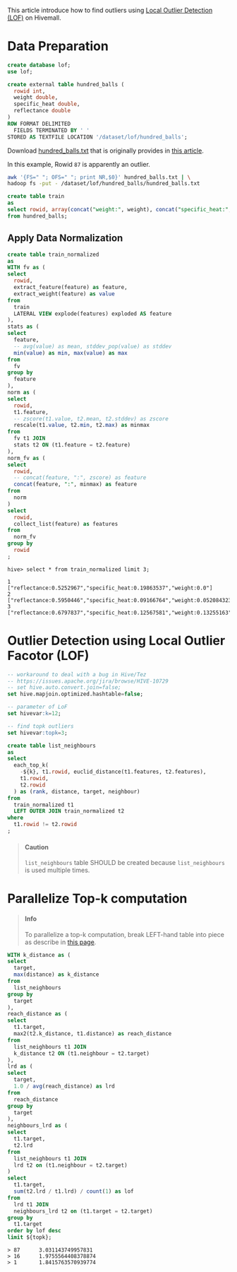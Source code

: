 <!--
  Licensed to the Apache Software Foundation (ASF) under one
  or more contributor license agreements.  See the NOTICE file
  distributed with this work for additional information
  regarding copyright ownership.  The ASF licenses this file
  to you under the Apache License, Version 2.0 (the
  "License"); you may not use this file except in compliance
  with the License.  You may obtain a copy of the License at

    http://www.apache.org/licenses/LICENSE-2.0

  Unless required by applicable law or agreed to in writing,
  software distributed under the License is distributed on an
  "AS IS" BASIS, WITHOUT WARRANTIES OR CONDITIONS OF ANY
  KIND, either express or implied.  See the License for the
  specific language governing permissions and limitations
  under the License.
-->
        
This article introduce how to find outliers using [Local Outlier Detection (LOF)](http://en.wikipedia.org/wiki/Local_outlier_factor) on Hivemall.

<!-- toc -->

# Data Preparation

```sql
create database lof;
use lof;

create external table hundred_balls (
  rowid int, 
  weight double,
  specific_heat double,
  reflectance double
)
ROW FORMAT DELIMITED
  FIELDS TERMINATED BY ' '
STORED AS TEXTFILE LOCATION '/dataset/lof/hundred_balls';
```

Download [hundred_balls.txt](https://gist.githubusercontent.com/myui/f8b44ab925bc198e6d11b18fdd21269d/raw/bed05f811e4c351ed959e0159405690f2f11e577/hundred_balls.txt) that is originally provides in [this article](http://next.rikunabi.com/tech/docs/ct_s03600.jsp?p=002259).

In this example, Rowid `87` is apparently an outlier.

```sh
awk '{FS=" "; OFS=" "; print NR,$0}' hundred_balls.txt | \
hadoop fs -put - /dataset/lof/hundred_balls/hundred_balls.txt
```

```sql
create table train
as
select rowid, array(concat("weight:", weight), concat("specific_heat:", specific_heat), concat("reflectance:", reflectance)) as features
from hundred_balls;
```

## Apply Data Normalization

```sql
create table train_normalized
as
WITH fv as (
select 
  rowid, 
  extract_feature(feature) as feature,
  extract_weight(feature) as value
from 
  train 
  LATERAL VIEW explode(features) exploded AS feature
), 
stats as (
select
  feature,
  -- avg(value) as mean, stddev_pop(value) as stddev
  min(value) as min, max(value) as max
from
  fv
group by
  feature
), 
norm as (
select 
  rowid, 
  t1.feature, 
  -- zscore(t1.value, t2.mean, t2.stddev) as zscore
  rescale(t1.value, t2.min, t2.max) as minmax
from 
  fv t1 JOIN
  stats t2 ON (t1.feature = t2.feature) 
),
norm_fv as (
select
  rowid, 
  -- concat(feature, ":", zscore) as feature
  concat(feature, ":", minmax) as feature
from
  norm
)
select 
  rowid, 
  collect_list(feature) as features
from
  norm_fv
group by
  rowid
;
```

```
hive> select * from train_normalized limit 3;

1       ["reflectance:0.5252967","specific_heat:0.19863537","weight:0.0"]
2       ["reflectance:0.5950446","specific_heat:0.09166764","weight:0.052084323"]
3       ["reflectance:0.6797837","specific_heat:0.12567581","weight:0.13255163"]
```

# Outlier Detection using Local Outlier Facotor (LOF)

```sql
-- workaround to deal with a bug in Hive/Tez
-- https://issues.apache.org/jira/browse/HIVE-10729
-- set hive.auto.convert.join=false;
set hive.mapjoin.optimized.hashtable=false;

-- parameter of LoF
set hivevar:k=12;

-- find topk outliers
set hivevar:topk=3;
```

```sql
create table list_neighbours
as
select
  each_top_k(
    -${k}, t1.rowid, euclid_distance(t1.features, t2.features), 
    t1.rowid, 
    t2.rowid
  ) as (rank, distance, target, neighbour)
from 
  train_normalized t1
  LEFT OUTER JOIN train_normalized t2
where
  t1.rowid != t2.rowid
;
```

> #### Caution
>
> `list_neighbours` table SHOULD be created because `list_neighbours` is used multiple times.

# Parallelize Top-k computation

> #### Info
>
> To parallelize a top-k computation, break LEFT-hand table into piece as describe in [this page](../misc/topk.html).

```sql
WITH k_distance as (
select
  target, 
  max(distance) as k_distance
from
  list_neighbours
group by
  target
), 
reach_distance as (
select
  t1.target,
  max2(t2.k_distance, t1.distance) as reach_distance
from
  list_neighbours t1 JOIN 
  k_distance t2 ON (t1.neighbour = t2.target)
), 
lrd as (
select
  target,   
  1.0 / avg(reach_distance) as lrd
from
  reach_distance
group by
  target
), 
neighbours_lrd as (
select
  t1.target, 
  t2.lrd
from
  list_neighbours t1 JOIN
  lrd t2 on (t1.neighbour = t2.target)
)
select
  t1.target, 
  sum(t2.lrd / t1.lrd) / count(1) as lof
from
  lrd t1 JOIN
  neighbours_lrd t2 on (t1.target = t2.target)
group by
  t1.target
order by lof desc
limit ${topk};
```

```
> 87      3.031143749957831
> 16      1.9755564408378874
> 1       1.8415763570939774
```
